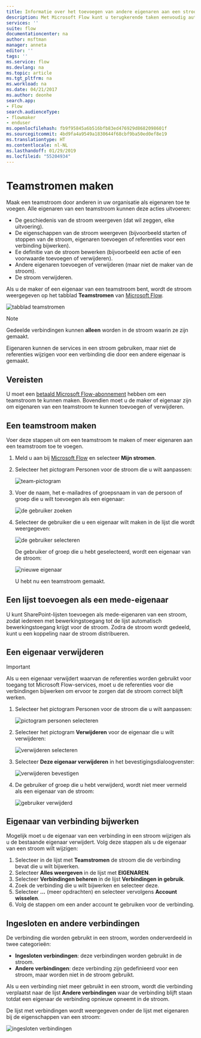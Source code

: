 ```yaml
---
title: Informatie over het toevoegen van andere eigenaren aan een stroom en het maken van teamstromen | Microsoft Docs
description: Met Microsoft Flow kunt u terugkerende taken eenvoudig automatiseren. U kunt gebruikers of groepen toevoegen als eigenaren en gezamenlijk stromen ontwerpen en beheren.
services: ''
suite: flow
documentationcenter: na
author: msftman
manager: anneta
editor: ''
tags: ''
ms.service: flow
ms.devlang: na
ms.topic: article
ms.tgt_pltfrm: na
ms.workload: na
ms.date: 04/21/2017
ms.author: deonhe
search.app:
- Flow
search.audienceType:
- flowmaker
- enduser
ms.openlocfilehash: fb9f95845a6b516bfb83ed476929d8682098601f
ms.sourcegitcommit: 4bd9fa4a9549a1830644f68cbf9ba50ed0ef8e19
ms.translationtype: HT
ms.contentlocale: nl-NL
ms.lasthandoff: 01/29/2019
ms.locfileid: "55204934"
---
```

# <a name="create-team-flows"></a>Teamstromen maken
Maak een teamstroom door anderen in uw organisatie als eigenaren toe te voegen. Alle eigenaren van een teamstroom kunnen deze acties uitvoeren:

* De geschiedenis van de stroom weergeven (dat wil zeggen, elke uitvoering).
* De eigenschappen van de stroom weergeven (bijvoorbeeld starten of stoppen van de stroom, eigenaren toevoegen of referenties voor een verbinding bijwerken).
* Ee definitie van de stroom bewerken (bijvoorbeeld een actie of een voorwaarde toevoegen of verwijderen).
* Andere eigenaren toevoegen of verwijderen (maar niet de maker van de stroom).
* De stroom verwijderen.

Als u de maker of een eigenaar van een teamstroom bent, wordt de stroom weergegeven op het tabblad **Teamstromen** van [Microsoft Flow](https://flow.microsoft.com).

![tabblad teamstromen](./media/create-team-flows/addowner5.png)

> [!NOTE]
> Gedeelde verbindingen kunnen **alleen** worden in de stroom waarin ze zijn gemaakt.
> 
> 

Eigenaren kunnen de services in een stroom gebruiken, maar niet de referenties wijzigen voor een verbinding die door een andere eigenaar is gemaakt.

## <a name="prerequisites"></a>Vereisten
U moet een [betaald Microsoft Flow-abonnement](https://flow.microsoft.com/pricing/) hebben om een teamstroom te kunnen maken. Bovendien moet u de maker of eigenaar zijn om eigenaren van een teamstroom te kunnen toevoegen of verwijderen.

## <a name="create-a-team-flow"></a>Een teamstroom maken
Voer deze stappen uit om een teamstroom te maken of meer eigenaren aan een teamstroom toe te voegen.

1. Meld u aan bij [Microsoft Flow](https://flow.microsoft.com) en selecteer **Mijn stromen**.
2. Selecteer het pictogram Personen voor de stroom die u wilt aanpassen:
   
    ![team-pictogram](./media/create-team-flows/addowner1.png)
3. Voer de naam, het e-mailadres of groepsnaam in van de persoon of groep die u wilt toevoegen als een eigenaar:
   
    ![de gebruiker zoeken](./media/create-team-flows/addowner2.png)
4. Selecteer de gebruiker die u een eigenaar wilt maken in de lijst die wordt weergegeven:
   
    ![de gebruiker selecteren](./media/create-team-flows/addowner3.png)
   
     De gebruiker of groep die u hebt geselecteerd, wordt een eigenaar van de stroom:
   
    ![nieuwe eigenaar](./media/create-team-flows/addowner4.png)
   
     U hebt nu een teamstroom gemaakt.

## <a name="add-a-list-as-a-co-owner"></a>Een lijst toevoegen als een mede-eigenaar

U kunt SharePoint-lijsten toevoegen als mede-eigenaren van een stroom, zodat iedereen met bewerkingstoegang tot de lijst automatisch bewerkingstoegang krijgt voor de stroom. Zodra de stroom wordt gedeeld, kunt u een koppeling naar de stroom distribueren.

## <a name="remove-an-owner"></a>Een eigenaar verwijderen

> [!IMPORTANT]
> Als u een eigenaar verwijdert waarvan de referenties worden gebruikt voor toegang tot Microsoft Flow-services, moet u de referenties voor die verbindingen bijwerken om ervoor te zorgen dat de stroom correct blijft werken.
> 
> 

1. Selecteer het pictogram Personen voor de stroom die u wilt aanpassen:
   
    ![pictogram personen selecteren](./media/create-team-flows/removeowner1.png)
2. Selecteer het pictogram **Verwijderen** voor de eigenaar die u wilt verwijderen:
   
    ![verwijderen selecteren](./media/create-team-flows/removeowner2.png)
3. Selecteer **Deze eigenaar verwijderen** in het bevestigingsdialoogvenster:
   
    ![verwijderen bevestigen](./media/create-team-flows/removeowner3.png)
4. De gebruiker of groep die u hebt verwijderd, wordt niet meer vermeld als een eigenaar van de stroom:
   
    ![gebruiker verwijderd](./media/create-team-flows/removeowner4.png)


## <a name="update-connection-owner"></a>Eigenaar van verbinding bijwerken

Mogelijk moet u de eigenaar van een verbinding in een stroom wijzigen als u de bestaande eigenaar verwijdert. Volg deze stappen als u de eigenaar van een stroom wilt wijzigen:

1. Selecteer in de lijst met **Teamstromen** de stroom die de verbinding bevat die u wilt bijwerken.
1. Selecteer **Alles weergeven** in de lijst met **EIGENAREN**.
1. Selecteer **Verbindingen beheren** in de lijst **Verbindingen in gebruik**.
1. Zoek de verbinding die u wilt bijwerken en selecteer deze.
1. Selecteer **...** (meer opdrachten) en selecteer vervolgens **Account wisselen**.
1. Volg de stappen om een ander account te gebruiken voor de verbinding.

## <a name="embedded-and-other-connections"></a>Ingesloten en andere verbindingen

De verbinding die worden gebruikt in een stroom, worden onderverdeeld in twee categorieën:

* **Ingesloten verbindingen**: deze verbindingen worden gebruikt in de stroom.
* **Andere verbindingen**: deze verbinding zijn gedefinieerd voor een stroom, maar worden niet in de stroom gebruikt.

Als u een verbinding niet meer gebruikt in een stroom, wordt die verbinding verplaatst naar de lijst **Andere verbindingen** waar de verbinding blijft staan totdat een eigenaar de verbinding opnieuw opneemt in de stroom.

De lijst met verbindingen wordt weergegeven onder de lijst met eigenaren bij de eigenschappen van een stroom:

![ingesloten verbindingen](./media/create-team-flows/embeddedconnections.png)

